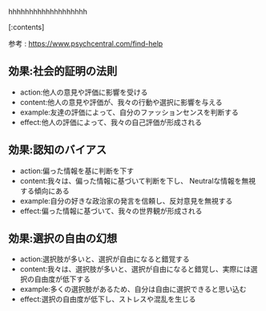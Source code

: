 

hhhhhhhhhhhhhhhhhhh
    
[:contents]

参考 : https://www.psychcentral.com/find-help

## 効果:社会的証明の法則
- action:他人の意見や評価に影響を受ける
- content:他人の意見や評価が、我々の行動や選択に影響を与える
- example:友達の評価によって、自分のファッションセンスを判断する
- effect:他人の評価によって、我々の自己評価が形成される

## 効果:認知のバイアス
- action:偏った情報を基に判断を下す
- content:我々は、偏った情報に基づいて判断を下し、 Neutralな情報を無視する傾向にある
- example:自分の好きな政治家の発言を信頼し、反対意見を無視する
- effect:偏った情報に基づいて、我々の世界観が形成される

## 効果:選択の自由の幻想
- action:選択肢が多いと、選択が自由になると錯覚する
- content:我々は、選択肢が多いと、選択が自由になると錯覚し、実際には選択の自由度が低下する
- example:多くの選択肢があるため、自分は自由に選択できると思い込む
- effect:選択の自由度が低下し、ストレスや混乱を生じる

    